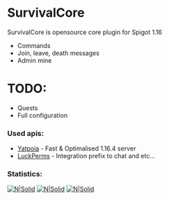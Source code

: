 # SurvivalCore

SurvivalCore is opensource core plugin for Spigot 1.16

  - Commands
  - Join, leave, death messages
  - Admin mine

# TODO:

  - Quests
  - Full configuration

### Used apis:

  - [Yatpoia](https://github.com/YatopiaMC/Yatopia) - Fast & Optimalised 1.16.4 server
  - [LuckPerms](https://luckperms.net/) - Integration prefix to chat and etc...
 
 
### Statistics:
[![N|Solid](https://img.shields.io/github/commit-activity/y/GreenLandMC/SurvivalCore?style=for-the-badge)](https://github.com/GreenLandMC/GreenLandFall)
[![N|Solid](https://img.shields.io/github/last-commit/GreenLandMC/SurvivalCore?style=for-the-badge)](https://github.com/GreenLandMC/GreenLandFall)
[![N|Solid](https://img.shields.io/github/release-date/GreenLandMC/SurvivalCore?style=for-the-badge)](https://github.com/GreenLandMC/GreenLandFall)
